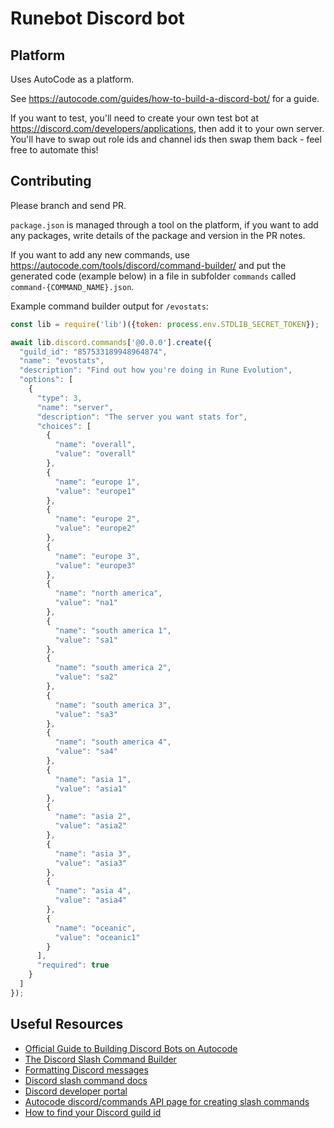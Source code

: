 # Runebot Discord bot

## Platform

Uses AutoCode as a platform.

See https://autocode.com/guides/how-to-build-a-discord-bot/ for a guide.

If you want to test, you'll need to create your own test bot at https://discord.com/developers/applications, then add it to your own server. You'll have to swap out role ids and channel ids then swap them back - feel free to automate this!

## Contributing

Please branch and send PR.

`package.json` is managed through a tool on the platform, if you want to add any packages, write details of the package and version in the PR notes.

If you want to add any new commands, use https://autocode.com/tools/discord/command-builder/ and put the generated code (example below) in a file in subfolder `commands` called `command-{COMMAND_NAME}.json`.

Example command builder output for `/evostats`:

```js
const lib = require('lib')({token: process.env.STDLIB_SECRET_TOKEN});

await lib.discord.commands['@0.0.0'].create({
  "guild_id": "857533189948964874",
  "name": "evostats",
  "description": "Find out how you're doing in Rune Evolution",
  "options": [
    {
      "type": 3,
      "name": "server",
      "description": "The server you want stats for",
      "choices": [
        {
          "name": "overall",
          "value": "overall"
        },
        {
          "name": "europe 1",
          "value": "europe1"
        },
        {
          "name": "europe 2",
          "value": "europe2"
        },
        {
          "name": "europe 3",
          "value": "europe3"
        },
        {
          "name": "north america",
          "value": "na1"
        },
        {
          "name": "south america 1",
          "value": "sa1"
        },
        {
          "name": "south america 2",
          "value": "sa2"
        },
        {
          "name": "south america 3",
          "value": "sa3"
        },
        {
          "name": "south america 4",
          "value": "sa4"
        },
        {
          "name": "asia 1",
          "value": "asia1"
        },
        {
          "name": "asia 2",
          "value": "asia2"
        },
        {
          "name": "asia 3",
          "value": "asia3"
        },
        {
          "name": "asia 4",
          "value": "asia4"
        },
        {
          "name": "oceanic",
          "value": "oceanic1"
        }
      ],
      "required": true
    }
  ]
});
```

## Useful Resources

- [Official Guide to Building Discord Bots on Autocode](https://autocode.com/guides/how-to-build-a-discord-bot/)
- [The Discord Slash Command Builder](https://autocode.com/discord-command-builder/)
- [Formatting Discord messages](https://discord.com/developers/docs/reference#message-formatting)
- [Discord slash command docs](https://discord.com/developers/docs/interactions/slash-commands)
- [Discord developer portal](https://discord.com/developers/applications)
- [Autocode discord/commands API page for creating slash commands](https://autocode.com/lib/discord/commands/)
- [How to find your Discord guild id](https://support.discord.com/hc/en-us/articles/206346498-Where-can-I-find-my-User-Server-Message-ID-)
